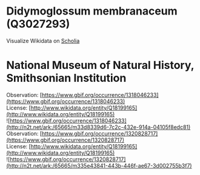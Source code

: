 
Didymoglossum membranaceum (Q3027293)
=====================================
  
Visualize Wikidata on [Scholia](https://scholia.toolforge.org/taxon/Q3027293)
# National Museum of Natural History, Smithsonian Institution
  
Observation: [https://www.gbif.org/occurrence/1318046233](https://www.gbif.org/occurrence/1318046233)  
License: [http://www.wikidata.org/entity/Q18199165](http://www.wikidata.org/entity/Q18199165)  
![https://www.gbif.org/occurrence/1318046233](http://n2t.net/ark:/65665/m33d8339d6-7c2c-432e-914a-04105f8edc81)  
Observation: [https://www.gbif.org/occurrence/1320828717](https://www.gbif.org/occurrence/1320828717)  
License: [http://www.wikidata.org/entity/Q18199165](http://www.wikidata.org/entity/Q18199165)  
![https://www.gbif.org/occurrence/1320828717](http://n2t.net/ark:/65665/m335e43841-443b-446f-ae67-3d002755b3f7)